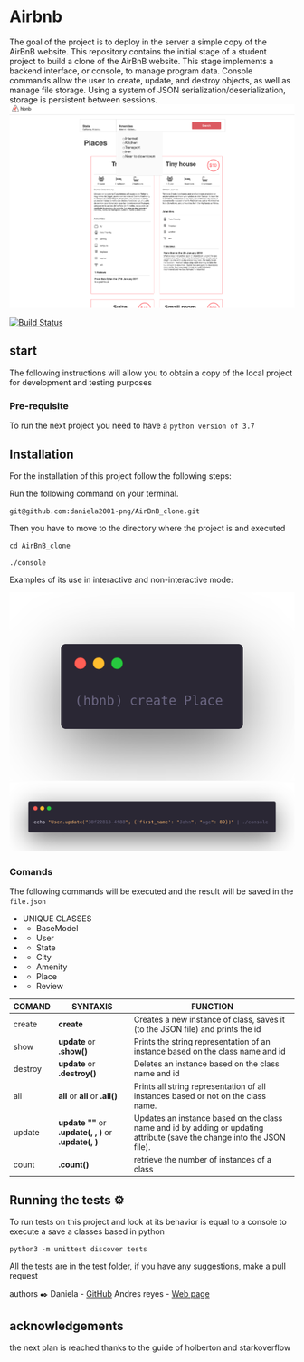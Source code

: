 # Airbnb
The goal of the project is to deploy in the server a simple copy of the AirBnB website.
This repository contains the initial stage of a student project to build a clone of the AirBnB website. This stage implements a backend interface, or console, to manage program data. Console commands allow the user to create, update, and destroy objects, as well as manage file storage. Using a system of JSON serialization/deserialization, storage is persistent between sessions.
![A image how works the console in non interactive](final.png)


[![Build Status](https://travis-ci.org/joemccann/dillinger.svg?branch=master)](https://travis-ci.org/joemccann/dillinger)

start
------------------------------------------------------------------
The following instructions will allow you to obtain a copy of the local project for development and testing purposes


### Pre-requisite
To run the next project you need to have a `python version of 3.7`

## Installation 
For the installation of this project follow the following steps:

Run the following command on your terminal.
```
git@github.com:daniela2001-png/AirBnB_clone.git
```
Then you have to move to the directory where the project is and executed
```
cd AirBnB_clone
```
```
./console
```
Examples of its use in interactive and non-interactive mode:



![A image how works the console in non interactive](interactive.png)
![](noninteractieve.png)

### Comands

The following commands will be executed and the result will be saved in the `file.json`

- UNIQUE CLASSES
-  - BaseModel
-  -  User
-  -  State
-  - City
-  - Amenity
-  - Place
-  - Review



| COMAND | SYNTAXIS | FUNCTION |
| ------ | ------ | ----- |
| create |  **create <class name>** |  Creates a new instance of class, saves it (to the JSON file) and prints the id |
| show | **update <class name> <id>** or **<class name>.show(<id>)** | Prints the string representation of an instance based on the class name and id |
| destroy | **update <class name> <id>** or **<class name>.destroy(<id>)** | Deletes an instance based on the class name and id |
| all | **all <class name>**  or **all** or **<class name>.all()** | Prints all string representation of all instances based or not on the class name. |
| update | **update <class name> <id> <attribute name> "<attribute value>"**     or   **<class name>.update(<id>, <attribute name>, <attribute value>)** or **<class name>.update(<id>, <dictionary representation>)**| Updates an instance based on the class name and id by adding or updating attribute (save the change into the JSON file). |
|count|**<class name>.count()** |  retrieve the number of instances of a class |


Running the tests ⚙️
------------------------------
To run tests on this project and look at its behavior is equal to a console to execute a save a classes based in python
```
python3 -m unittest discover tests
```
All the tests are in the test folder, if you have any suggestions, make a pull request

authors ✒️
Daniela - [GitHub](https://github.com/daniela2001-png) Andres reyes - [Web page](http://andresredev.co/)



acknowledgements
-------------------------------------------
the next plan is reached thanks to the guide of holberton and starkoverflow
